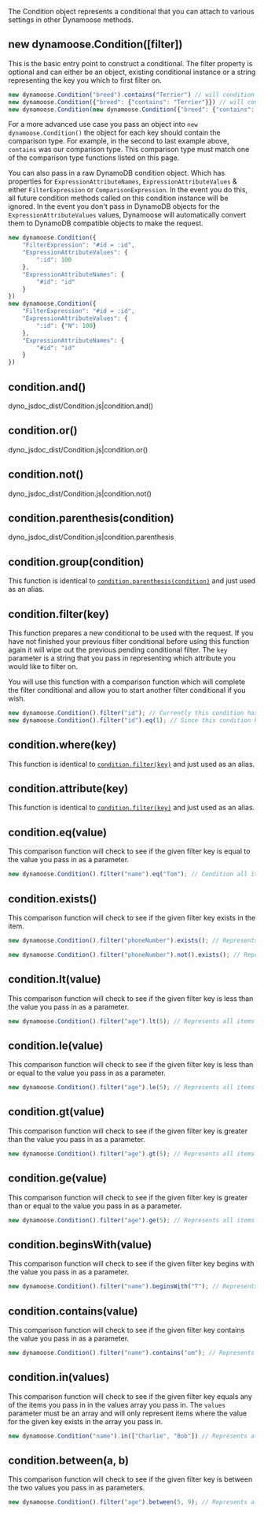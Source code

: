 The Condition object represents a conditional that you can attach to various settings in other Dynamoose methods.

## new dynamoose.Condition([filter])

This is the basic entry point to construct a conditional. The filter property is optional and can either be an object, existing conditional instance or a string representing the key you which to first filter on.

```js
new dynamoose.Condition("breed").contains("Terrier") // will condition for where the key `breed` contains `Terrier`
new dynamoose.Condition({"breed": {"contains": "Terrier"}}) // will condition for where the key `breed` contains `Terrier`
new dynamoose.Condition(new dynamoose.Condition({"breed": {"contains": "Terrier"}})) // will condition for where the key `breed` contains `Terrier`
```

For a more advanced use case you pass an object into `new dynamoose.Condition()` the object for each key should contain the comparison type. For example, in the second to last example above, `contains` was our comparison type. This comparison type must match one of the comparison type functions listed on this page.

You can also pass in a raw DynamoDB condition object. Which has properties for `ExpressionAttributeNames`, `ExpressionAttributeValues` & either `FilterExpression` or `ComparisonExpression`. In the event you do this, all future condition methods called on this condition instance will be ignored. In the event you don't pass in DynamoDB objects for the `ExpressionAttributeValues` values, Dynamoose will automatically convert them to DynamoDB compatible objects to make the request.

```js
new dynamoose.Condition({
	"FilterExpression": "#id = :id",
	"ExpressionAttributeValues": {
		":id": 100
	},
	"ExpressionAttributeNames": {
		"#id": "id"
	}
})
new dynamoose.Condition({
	"FilterExpression": "#id = :id",
	"ExpressionAttributeValues": {
		":id": {"N": 100}
	},
	"ExpressionAttributeNames": {
		"#id": "id"
	}
})
```

## condition.and()

dyno_jsdoc_dist/Condition.js|condition.and()

## condition.or()

dyno_jsdoc_dist/Condition.js|condition.or()

## condition.not()

dyno_jsdoc_dist/Condition.js|condition.not()

## condition.parenthesis(condition)

dyno_jsdoc_dist/Condition.js|condition.parenthesis

## condition.group(condition)

This function is identical to [`condition.parenthesis(condition)`](#conditionparenthesiscondition) and just used as an alias.

## condition.filter(key)

This function prepares a new conditional to be used with the request. If you have not finished your previous filter conditional before using this function again it will wipe out the previous pending conditional filter. The `key` parameter is a string that you pass in representing which attribute you would like to filter on.

You will use this function with a comparison function which will complete the filter conditional and allow you to start another filter conditional if you wish.

```js
new dynamoose.Condition().filter("id"); // Currently this condition has no filter behavior and will represent an empty conditional
new dynamoose.Condition().filter("id").eq(1); // Since this condition has a comparison function (eq) after the filter it will complete the filter conditional and only represent items where `id` = 1
```

## condition.where(key)

This function is identical to [`condition.filter(key)`](#conditionfilterkey) and just used as an alias.

## condition.attribute(key)

This function is identical to [`condition.filter(key)`](#conditionfilterkey) and just used as an alias.

## condition.eq(value)

This comparison function will check to see if the given filter key is equal to the value you pass in as a parameter.

```js
new dynamoose.Condition().filter("name").eq("Tom"); // Condition all items where `name` equals `Tom`
```

## condition.exists()

This comparison function will check to see if the given filter key exists in the item.

```js
new dynamoose.Condition().filter("phoneNumber").exists(); // Represents all items where `phoneNumber` exists in the item

new dynamoose.Condition().filter("phoneNumber").not().exists(); // Represents all items where `phoneNumber` does not exist in the item
```

## condition.lt(value)

This comparison function will check to see if the given filter key is less than the value you pass in as a parameter.

```js
new dynamoose.Condition().filter("age").lt(5); // Represents all items where `age` is less than 5
```

## condition.le(value)

This comparison function will check to see if the given filter key is less than or equal to the value you pass in as a parameter.

```js
new dynamoose.Condition().filter("age").le(5); // Represents all items where `age` is less than or equal to 5
```

## condition.gt(value)

This comparison function will check to see if the given filter key is greater than the value you pass in as a parameter.

```js
new dynamoose.Condition().filter("age").gt(5); // Represents all items where `age` is greater than 5
```

## condition.ge(value)

This comparison function will check to see if the given filter key is greater than or equal to the value you pass in as a parameter.

```js
new dynamoose.Condition().filter("age").ge(5); // Represents all items where `age` is greater than or equal to 5
```

## condition.beginsWith(value)

This comparison function will check to see if the given filter key begins with the value you pass in as a parameter.

```js
new dynamoose.Condition().filter("name").beginsWith("T"); // Represents all items where `name` begins with `T`
```

## condition.contains(value)

This comparison function will check to see if the given filter key contains the value you pass in as a parameter.

```js
new dynamoose.Condition().filter("name").contains("om"); // Represents all items where `name` contains `om`
```

## condition.in(values)

This comparison function will check to see if the given filter key equals any of the items you pass in in the values array you pass in. The `values` parameter must be an array and will only represent items where the value for the given key exists in the array you pass in.

```js
new dynamoose.Condition("name").in(["Charlie", "Bob"]) // Represents all items where `name` = `Charlie` OR `Bob`
```

## condition.between(a, b)

This comparison function will check to see if the given filter key is between the two values you pass in as parameters.

```js
new dynamoose.Condition().filter("age").between(5, 9); // Represents all items where `age` is between 5 and 9
```
